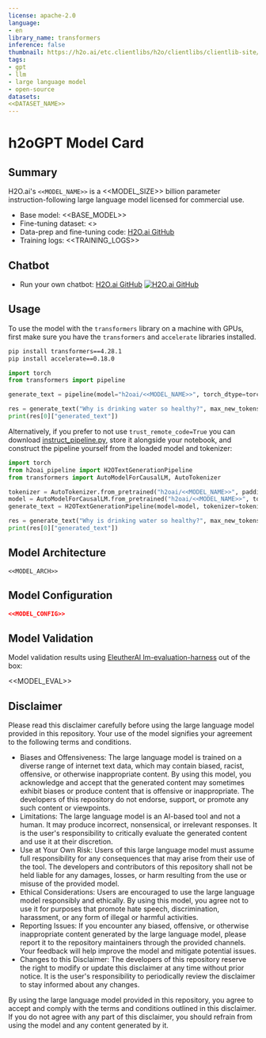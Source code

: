 ```yaml
---
license: apache-2.0
language:
- en
library_name: transformers
inference: false
thumbnail: https://h2o.ai/etc.clientlibs/h2o/clientlibs/clientlib-site/resources/images/favicon.ico
tags:
- gpt
- llm
- large language model
- open-source
datasets:
<<DATASET_NAME>>
---
```

# h2oGPT Model Card
## Summary

H2O.ai's `<<MODEL_NAME>>` is a <<MODEL_SIZE>> billion parameter instruction-following large language model licensed for commercial use.

- Base model: <<BASE_MODEL>>
- Fine-tuning dataset: <<DATASET>>
- Data-prep and fine-tuning code: [H2O.ai GitHub](https://github.com/h2oai/h2ogpt)
- Training logs: <<TRAINING_LOGS>>

## Chatbot

- Run your own chatbot: [H2O.ai GitHub](https://github.com/h2oai/h2ogpt)
[![H2O.ai GitHub](https://user-images.githubusercontent.com/6147661/232930822-e7170e4d-8aa1-4f7a-ad70-ece9cdd8b0cb.png)](https://github.com/h2oai/h2ogpt)

## Usage

To use the model with the `transformers` library on a machine with GPUs, first make sure you have the `transformers` and `accelerate` libraries installed.

```bash
pip install transformers==4.28.1
pip install accelerate==0.18.0
```

```python
import torch
from transformers import pipeline

generate_text = pipeline(model="h2oai/<<MODEL_NAME>>", torch_dtype=torch.bfloat16, trust_remote_code=True, device_map="auto")

res = generate_text("Why is drinking water so healthy?", max_new_tokens=100)
print(res[0]["generated_text"])
```

Alternatively, if you prefer to not use `trust_remote_code=True` you can download [instruct_pipeline.py](https://huggingface.co/h2oai/<<MODEL_NAME>>/blob/main/h2oai_pipeline.py),
store it alongside your notebook, and construct the pipeline yourself from the loaded model and tokenizer:

```python
import torch
from h2oai_pipeline import H2OTextGenerationPipeline
from transformers import AutoModelForCausalLM, AutoTokenizer

tokenizer = AutoTokenizer.from_pretrained("h2oai/<<MODEL_NAME>>", padding_side="left")
model = AutoModelForCausalLM.from_pretrained("h2oai/<<MODEL_NAME>>", torch_dtype=torch.bfloat16, device_map="auto")
generate_text = H2OTextGenerationPipeline(model=model, tokenizer=tokenizer)

res = generate_text("Why is drinking water so healthy?", max_new_tokens=100)
print(res[0]["generated_text"])
```

## Model Architecture

```
<<MODEL_ARCH>>
```

## Model Configuration

```json
<<MODEL_CONFIG>>
```

## Model Validation

Model validation results using [EleutherAI lm-evaluation-harness](https://github.com/EleutherAI/lm-evaluation-harness) out of the box:

<<MODEL_EVAL>>

## Disclaimer

Please read this disclaimer carefully before using the large language model provided in this repository. Your use of the model signifies your agreement to the following terms and conditions.

- Biases and Offensiveness: The large language model is trained on a diverse range of internet text data, which may contain biased, racist, offensive, or otherwise inappropriate content. By using this model, you acknowledge and accept that the generated content may sometimes exhibit biases or produce content that is offensive or inappropriate. The developers of this repository do not endorse, support, or promote any such content or viewpoints.
- Limitations: The large language model is an AI-based tool and not a human. It may produce incorrect, nonsensical, or irrelevant responses. It is the user's responsibility to critically evaluate the generated content and use it at their discretion.
- Use at Your Own Risk: Users of this large language model must assume full responsibility for any consequences that may arise from their use of the tool. The developers and contributors of this repository shall not be held liable for any damages, losses, or harm resulting from the use or misuse of the provided model.
- Ethical Considerations: Users are encouraged to use the large language model responsibly and ethically. By using this model, you agree not to use it for purposes that promote hate speech, discrimination, harassment, or any form of illegal or harmful activities.
- Reporting Issues: If you encounter any biased, offensive, or otherwise inappropriate content generated by the large language model, please report it to the repository maintainers through the provided channels. Your feedback will help improve the model and mitigate potential issues.
- Changes to this Disclaimer: The developers of this repository reserve the right to modify or update this disclaimer at any time without prior notice. It is the user's responsibility to periodically review the disclaimer to stay informed about any changes.

By using the large language model provided in this repository, you agree to accept and comply with the terms and conditions outlined in this disclaimer. If you do not agree with any part of this disclaimer, you should refrain from using the model and any content generated by it.
